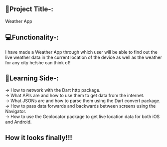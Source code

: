 ## 📍Project Title-:

Weather App

## 💻Functionality-:

I have made a Weather App through which user will be able to  find out the live weather data in the current location of the device as well as the weather for any city he/she can think of!

## 🧾Learning Side-:

-> How to network with the Dart http package.</br>
-> What APIs are and how to use them to get data from the internet.</br>
-> What JSONs are and how to parse them using the Dart convert package.</br>
-> How to pass data forwards and backwards between screens using the Navigator.</br>
-> How to use the Geolocator package to get live location data for both iOS and Android.</br>



## How it looks finally!!!
